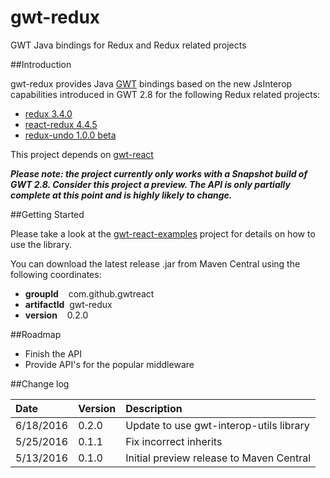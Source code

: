 # gwt-redux
GWT Java bindings for Redux and Redux related projects

##Introduction

gwt-redux provides Java [GWT](http://www.gwtproject.org/) bindings based on the
new JsInterop capabilities introduced in GWT 2.8 for the following Redux related projects:

* [redux 3.4.0](https://github.com/reactjs/redux)
* [react-redux 4.4.5](https://github.com/reactjs/react-redux)
* [redux-undo 1.0.0 beta](https://github.com/omnidan/redux-undo)

This project depends on [gwt-react](https://github.com/GWTReact/gwt-react)

***Please note: the project currently only works with a Snapshot build of GWT 2.8. Consider this project a preview. The API is only partially complete at this point and is highly likely to change.***

##Getting Started

Please take a look at the [gwt-react-examples](https://github.com/GWTReact/gwt-react-examples) project for
details on how to use the library.

You can download the latest release .jar from Maven Central using the following coordinates:

* **groupId**&nbsp;&nbsp;&nbsp; com.github.gwtreact
* **artifactId**&nbsp;&nbsp;gwt-redux
* **version**&nbsp;&nbsp;&nbsp;  0.2.0

##Roadmap

* Finish the API
* Provide API's for the popular middleware

##Change log

| Date | Version | Description |
| :---      | :---  | :---  |
| 6/18/2016 | 0.2.0 | Update to use gwt-interop-utils library   |
| 5/25/2016 | 0.1.1 | Fix incorrect inherits   |
| 5/13/2016 | 0.1.0 | Initial preview release to Maven Central   |
